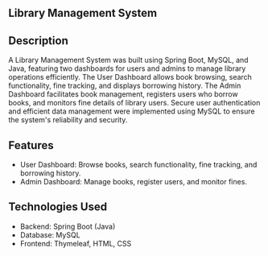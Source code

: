 ## Library Management System

## Description
A Library Management System was built using Spring Boot, MySQL, and Java, featuring two dashboards for users and admins to manage library operations efficiently. The User Dashboard allows book browsing, search functionality, fine tracking, and displays borrowing history. The Admin Dashboard facilitates book management, registers users who borrow books, and monitors fine details of library users. Secure user authentication and efficient data management were implemented using MySQL to ensure the system's reliability and security.
## Features
- User Dashboard: Browse books, search functionality, fine tracking, and borrowing history.
- Admin Dashboard: Manage books, register users, and monitor fines.

## Technologies Used
- Backend: Spring Boot (Java)
- Database: MySQL
- Frontend: Thymeleaf, HTML, CSS

